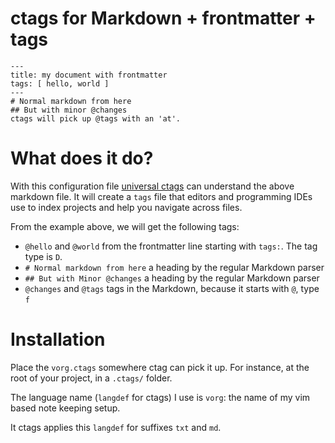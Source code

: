 # ctags for Markdown + frontmatter + tags

```
---
title: my document with frontmatter
tags: [ hello, world ]
---
# Normal markdown from here
## But with minor @changes
ctags will pick up @tags with an 'at'.
```

# What does it do?

With this configuration file [universal ctags](ctags.io) can understand the
above markdown file.
It will create a ```tags``` file that editors and programming IDEs use to index
projects and help you navigate across files.

From the example above, we will get the following tags:

 * ```@hello``` and ```@world``` from the frontmatter line starting with ```tags:```. The tag type is ```D```.
 * ```# Normal markdown from here``` a heading by the regular Markdown parser
 * ```## But with Minor @changes``` a heading by the regular Markdown parser
 * ```@changes``` and ```@tags``` tags in the Markdown, because it starts with ```@```, type ```f```

# Installation

Place the ```vorg.ctags``` somewhere ctag can pick it up.  For instance, at the
root of your project, in a ```.ctags/``` folder.

The language name (```langdef``` for ctags) I use is ```vorg```: the name of my
vim based note keeping setup.

It ctags applies this ```langdef``` for suffixes ```txt``` and ```md```.
